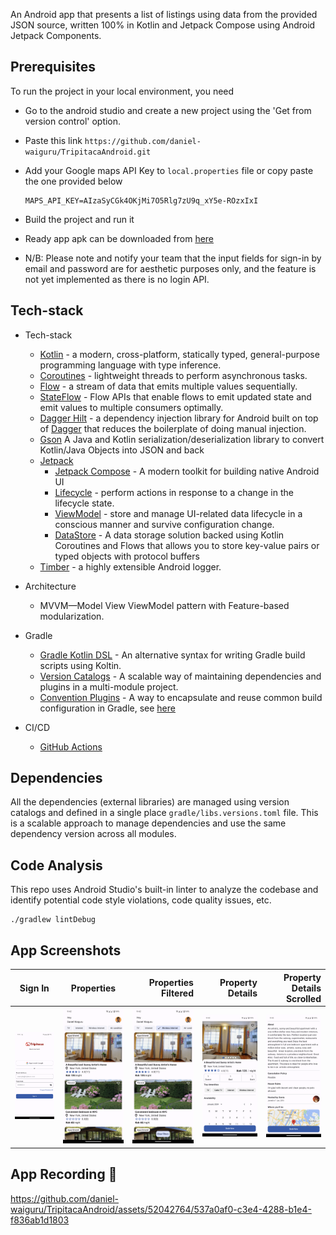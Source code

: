 An Android app that presents a list of listings using data from the provided JSON source, written 100% in Kotlin and Jetpack Compose using Android Jetpack Components.
## Prerequisites
To run the project in your local environment, you need
* Go to the android studio and create a new project using the 'Get from version control' option.
* Paste this link `https://github.com/daniel-waiguru/TripitacaAndroid.git`
* Add your Google maps API Key to `local.properties` file or copy paste the one provided below

  ```
  MAPS_API_KEY=AIzaSyCGk4OKjMi7O5Rlg7zU9q_xY5e-ROzxIxI
  ```
* Build the project and run it
* Ready app apk can be downloaded from [here](https://drive.google.com/file/d/1e8jWiWkmpjdKaOZvpL0M-_NOVCOfwYn8/view?usp=sharing)
* N/B: Please note and notify your team that the input fields for sign-in by email and password are for aesthetic purposes only, and the feature is not yet implemented as there is no login API.

## Tech-stack
* Tech-stack
    * [Kotlin](https://kotlinlang.org/) - a modern, cross-platform, statically typed, general-purpose programming language with type inference.
    * [Coroutines](https://kotlinlang.org/docs/reference/coroutines-overview.html) - lightweight threads to perform asynchronous tasks.
    * [Flow](https://kotlinlang.org/docs/reference/coroutines/flow.html) - a stream of data that emits multiple values sequentially.
    * [StateFlow](https://developer.android.com/kotlin/flow/stateflow-and-sharedflow#:~:text=StateFlow%20is%20a%20state%2Dholder,property%20of%20the%20MutableStateFlow%20class.) - Flow APIs that enable flows to emit updated state and emit values to multiple consumers optimally.
    * [Dagger Hilt](https://dagger.dev/hilt/) - a dependency injection library for Android built on top of [Dagger](https://dagger.dev/) that reduces the boilerplate of doing manual injection.
    * [Gson](https://github.com/google/gson) A Java and Kotlin serialization/deserialization library to convert Kotlin/Java Objects into JSON and back
    * [Jetpack](https://developer.android.com/jetpack)
        * [Jetpack Compose](https://developer.android.com/jetpack/compose) - A modern toolkit for building native Android UI
        * [Lifecycle](https://developer.android.com/topic/libraries/architecture/lifecycle) - perform actions in response to a change in the lifecycle state.
        * [ViewModel](https://developer.android.com/topic/libraries/architecture/viewmodel) - store and manage UI-related data lifecycle in a conscious manner and survive configuration change.
        * [DataStore](https://developer.android.com/topic/libraries/architecture/datastore) - A data storage solution backed using Kotlin Coroutines and Flows that allows you to store key-value pairs or typed objects with protocol buffers
    * [Timber](https://github.com/JakeWharton/timber) - a highly extensible Android logger.

* Architecture
    * MVVM—Model View ViewModel pattern with Feature-based modularization.
* Gradle
    * [Gradle Kotlin DSL](https://docs.gradle.org/current/userguide/kotlin_dsl.html) - An alternative syntax for writing Gradle build scripts using Koltin.
    * [Version Catalogs](https://developer.android.com/build/migrate-to-catalogs) - A scalable way of maintaining dependencies and plugins in a multi-module project.
    * [Convention Plugins](https://docs.gradle.org/current/samples/sample_convention_plugins.html) - A way to encapsulate and reuse common build configuration in Gradle, see [here](https://github.com/daniel-waiguru/TripitacaAndroid/tree/main/build-logic/convention/src/main/java)
* CI/CD
    * [GitHub Actions](https://github.com/features/actions)
 
## Dependencies

All the dependencies (external libraries) are managed using version catalogs and defined in a single place `gradle/libs.versions.toml` file. This is a scalable approach to manage dependencies and use the same dependency version across all modules.

## Code Analysis
This repo uses Android Studio's built-in linter to analyze the codebase and identify potential code style violations, code quality issues, etc.

```shell script
./gradlew lintDebug
```

## App Screenshots
| Sign In               | Properties            | Properties Filtered  | Property Details | Property Details Scrolled |
| -------------         |:--------------------: | -------------------: | -----------------:| ------------------------:|
| <img src="/docs/sign_in.png" width="260"/>     | <img src="/docs/properties.png" width="260"/>      | <img src="/docs/properties_filtered.png" width="260"/> | <img src="/docs/property_info1.png" width="260"/> | <img src="/docs/property_info2.png" width="260"/>          |

## App Recording 🎥

https://github.com/daniel-waiguru/TripitacaAndroid/assets/52042764/537a0af0-c3e4-4288-b1e4-f836ab1d1803


